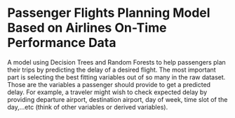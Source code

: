# Passenger Flights Planning Model Based on Airlines On-Time Performance Data
A model using Decision Trees and Random Forests to help passengers plan their trips by predicting the delay of a desired flight. The most important part is selecting the best fitting variables out of so many in the raw dataset. Those are the variables a passenger should provide to get a predicted delay. 
For example, a traveler might wish to check expected delay by providing departure airport, destination airport, day of week, time slot of the day,...etc (think of other variables or derived variables).
